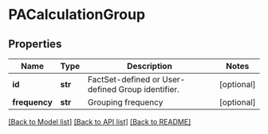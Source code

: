 # PACalculationGroup


## Properties
Name | Type | Description | Notes
------------ | ------------- | ------------- | -------------
**id** | **str** | FactSet-defined or User-defined Group identifier. | [optional] 
**frequency** | **str** | Grouping frequency | [optional] 

[[Back to Model list]](../README.md#documentation-for-models) [[Back to API list]](../README.md#documentation-for-api-endpoints) [[Back to README]](../README.md)


